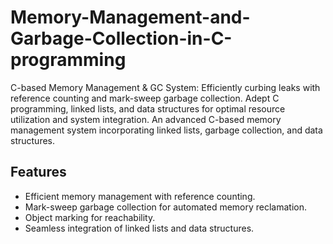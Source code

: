 # Memory-Management-and-Garbage-Collection-in-C-programming
C-based Memory Management &amp; GC System: Efficiently curbing leaks with reference counting and mark-sweep garbage collection. Adept C programming, linked lists, and data structures for optimal resource utilization and system integration.
An advanced C-based memory management system incorporating linked lists, garbage collection, and data structures.
## Features
- Efficient memory management with reference counting.
- Mark-sweep garbage collection for automated memory reclamation.
- Object marking for reachability.
- Seamless integration of linked lists and data structures.
